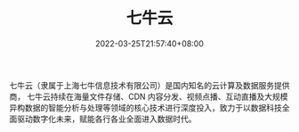 ﻿---
weight: 
title: "七牛云 "
description: "七牛云（隶属于上海七牛信息技术有限公司）是国内知名的云计算及数据服务提供商， 七牛云持续在海量文件存储、CDN 内容分发、视频点播、互动直播及大规模异构数据的智能分析与处理等领域的核心技术进行深度投入，致力于以数据科技全面驱动数字化未来，赋能各行各业全面进入数据时代。"
date: 2022-03-25T21:57:40+08:00
lastmod: 2022-03-25T16:45:40+08:00
draft: false
authors: ["Metabd"]
featuredImage: "598.png"
link: "https://www.qiniu.com/"
tags: ["七牛云 ","云计算"]
categories: ["navigation"]
navigation: ["云计算"]
lightgallery: true
toc: true
pinned: false
recommend: false
recommend1: false
---
七牛云（隶属于上海七牛信息技术有限公司）是国内知名的云计算及数据服务提供商， 七牛云持续在海量文件存储、CDN 内容分发、视频点播、互动直播及大规模异构数据的智能分析与处理等领域的核心技术进行深度投入，致力于以数据科技全面驱动数字化未来，赋能各行各业全面进入数据时代。
